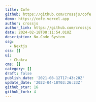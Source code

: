 ```yaml
---
title: Cofe
github: https://github.com/crossjs/cofe
demo: https://cofe.vercel.app
author: crossjs
author_link: https://github.com/crossjs
date: 2024-02-18T08:11:54.018Z
description: No-Code System
ssg:
  - Nextjs
css: []
ui:
  - Chakra
cms: []
category: []
draft: false
publish_date: '2021-08-12T17:43:20Z'
update_date: '2022-04-18T03:26:23Z'
github_star: 16
github_fork: 4
---
```

